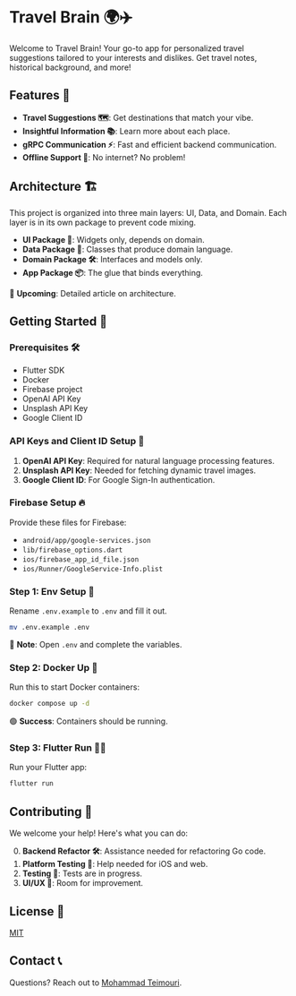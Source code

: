 # Travel Brain 🌍✈️

Welcome to Travel Brain! Your go-to app for personalized travel suggestions tailored to your interests and dislikes. Get travel notes, historical background, and more!

## Features 🌟

- **Travel Suggestions 🗺️**: Get destinations that match your vibe.
- **Insightful Information 📚**: Learn more about each place.
- **gRPC Communication ⚡**: Fast and efficient backend communication.
- **Offline Support 📴**: No internet? No problem!

## Architecture 🏗️

This project is organized into three main layers: UI, Data, and Domain. Each layer is in its own package to prevent code mixing.

- **UI Package 🎨**: Widgets only, depends on domain.
- **Data Package 💾**: Classes that produce domain language.
- **Domain Package 🛠️**: Interfaces and models only.
- **App Package 📦**: The glue that binds everything.

📝 **Upcoming**: Detailed article on architecture.

## Getting Started 🚀

### Prerequisites 🛠️

- Flutter SDK
- Docker
- Firebase project
- OpenAI API Key
- Unsplash API Key
- Google Client ID

### API Keys and Client ID Setup 🔑

1. **OpenAI API Key**: Required for natural language processing features.
2. **Unsplash API Key**: Needed for fetching dynamic travel images.
3. **Google Client ID**: For Google Sign-In authentication.

### Firebase Setup 🔥

Provide these files for Firebase:

- `android/app/google-services.json`
- `lib/firebase_options.dart`
- `ios/firebase_app_id_file.json`
- `ios/Runner/GoogleService-Info.plist`

### Step 1: Env Setup 🌱

Rename `.env.example` to `.env` and fill it out.

```bash
mv .env.example .env
```

📝 **Note**: Open `.env` and complete the variables.

### Step 2: Docker Up 🐳

Run this to start Docker containers:

```bash
docker compose up -d
```

🟢 **Success**: Containers should be running.

### Step 3: Flutter Run 🏃‍♂️

Run your Flutter app:

```bash
flutter run
```

## Contributing 🤝

We welcome your help! Here's what you can do:

0. **Backend Refactor 🛠️**: Assistance needed for refactoring Go code.
1. **Platform Testing 📱**: Help needed for iOS and web.
2. **Testing 🧪**: Tests are in progress.
3. **UI/UX 🎨**: Room for improvement.

## License 📄

[MIT](https://github.com/Pr0nE/trip-brain-app/blob/main/LICENSE)

## Contact 📞

Questions? Reach out to [Mohammad Teimouri](mailto:moshi1376@yahoo.com).
